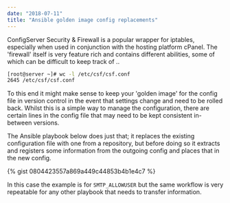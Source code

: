 ```yaml
---
date: "2018-07-11"
title: "Ansible golden image config replacements"
---
```


ConfigServer Security & Firewall is a popular wrapper for iptables, especially when used in conjunction with the hosting platform cPanel. The 'firewall' itself is very feature rich and contains different abilities, some of which can be difficult to keep track of ..

```bash
[root@server ~]# wc -l /etc/csf/csf.conf
2645 /etc/csf/csf.conf
```

To this end it might make sense to keep your 'golden image' for the config file in version control in the event that settings change and need to be rolled back. Whilst this is a simple way to manage the configuration, there are certain lines in the config file that may need to be kept consistent in-between versions.

The Ansible playbook below does just that; it replaces the existing configuration file with one from a repository, but before doing so it extracts and registers some information from the outgoing config and places that in the new config.

{% gist 0804423557a869a449c44853b4b1e4c7 %}

In this case the example is for `SMTP_ALLOWUSER` but the same workflow is very repeatable for any other playbook that needs to transfer information.
